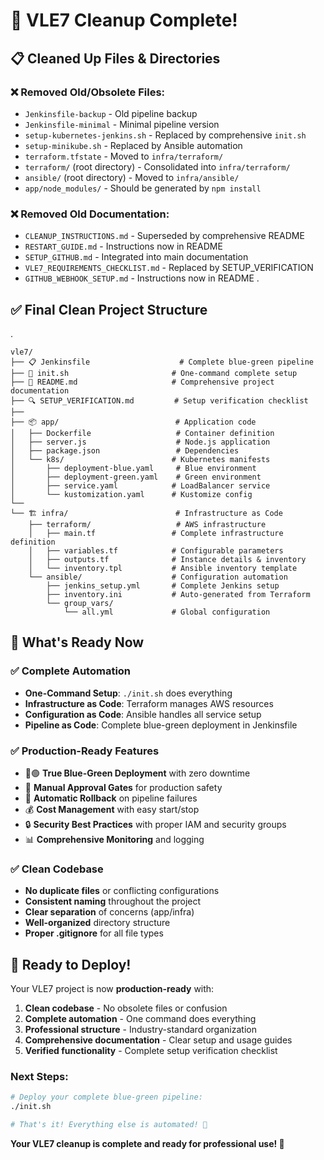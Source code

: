 # 🎉 VLE7 Cleanup Complete!

## 📋 Cleaned Up Files & Directories

### ❌ Removed Old/Obsolete Files:
- `Jenkinsfile-backup` - Old pipeline backup
- `Jenkinsfile-minimal` - Minimal pipeline version
- `setup-kubernetes-jenkins.sh` - Replaced by comprehensive `init.sh`
- `setup-minikube.sh` - Replaced by Ansible automation
- `terraform.tfstate` - Moved to `infra/terraform/`
- `terraform/` (root directory) - Consolidated into `infra/terraform/`
- `ansible/` (root directory) - Moved to `infra/ansible/`
- `app/node_modules/` - Should be generated by `npm install`

### ❌ Removed Old Documentation:
- `CLEANUP_INSTRUCTIONS.md` - Superseded by comprehensive README
- `RESTART_GUIDE.md` - Instructions now in README
- `SETUP_GITHUB.md` - Integrated into main documentation
- `VLE7_REQUIREMENTS_CHECKLIST.md` - Replaced by SETUP_VERIFICATION
- `GITHUB_WEBHOOK_SETUP.md` - Instructions now in README
.
## ✅ Final Clean Project Structure
.
```
vle7/
├── 📋 Jenkinsfile                    # Complete blue-green pipeline
├── 🚀 init.sh                       # One-command complete setup
├── 📖 README.md                     # Comprehensive project documentation
├── 🔍 SETUP_VERIFICATION.md         # Setup verification checklist
├── 
├── 📦 app/                          # Application code
│   ├── Dockerfile                   # Container definition
│   ├── server.js                    # Node.js application
│   ├── package.json                 # Dependencies
│   └── k8s/                        # Kubernetes manifests
│       ├── deployment-blue.yaml     # Blue environment
│       ├── deployment-green.yaml    # Green environment
│       ├── service.yaml            # LoadBalancer service
│       └── kustomization.yaml      # Kustomize config
└── 
└── 🏗️ infra/                        # Infrastructure as Code
    ├── terraform/                   # AWS infrastructure
    │   ├── main.tf                 # Complete infrastructure definition
    │   ├── variables.tf            # Configurable parameters
    │   ├── outputs.tf              # Instance details & inventory
    │   └── inventory.tpl           # Ansible inventory template
    └── ansible/                    # Configuration automation
        ├── jenkins_setup.yml       # Complete Jenkins setup
        ├── inventory.ini           # Auto-generated from Terraform
        └── group_vars/
            └── all.yml             # Global configuration
```

## 🎯 What's Ready Now

### ✅ Complete Automation
- **One-Command Setup**: `./init.sh` does everything
- **Infrastructure as Code**: Terraform manages AWS resources
- **Configuration as Code**: Ansible handles all service setup
- **Pipeline as Code**: Complete blue-green deployment in Jenkinsfile

### ✅ Production-Ready Features
- 🔵🟢 **True Blue-Green Deployment** with zero downtime
- 🚦 **Manual Approval Gates** for production safety
- 🔄 **Automatic Rollback** on pipeline failures
- 💰 **Cost Management** with easy start/stop
- 🔒 **Security Best Practices** with proper IAM and security groups
- 📊 **Comprehensive Monitoring** and logging

### ✅ Clean Codebase
- **No duplicate files** or conflicting configurations
- **Consistent naming** throughout the project
- **Clear separation** of concerns (app/infra)
- **Well-organized** directory structure
- **Proper .gitignore** for all file types

## 🚀 Ready to Deploy!

Your VLE7 project is now **production-ready** with:

1. **Clean codebase** - No obsolete files or confusion
2. **Complete automation** - One command does everything
3. **Professional structure** - Industry-standard organization
4. **Comprehensive documentation** - Clear setup and usage guides
5. **Verified functionality** - Complete setup verification checklist

### Next Steps:
```bash
# Deploy your complete blue-green pipeline:
./init.sh

# That's it! Everything else is automated! 🎊
```

**Your VLE7 cleanup is complete and ready for professional use! 🎉**